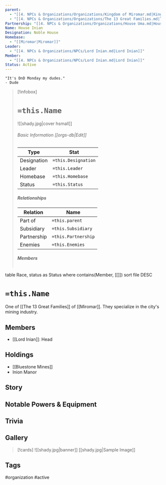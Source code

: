 ```yaml
---
parent:
  - "[[4. NPCs & Organizations/Organizations/Kingdom of Miromar.md|Kingdom of Miromar]]"
  - "[[4. NPCs & Organizations/Organizations/The 13 Great Families.md|The 13 Great Families]]"
Partnership: "[[4. NPCs & Organizations/Organizations/House Uma.md|House Uma]]"
Name: House Inian
Designation: Noble House
Homebase:
  - "[[Miromar|Miromar]]"
Leader:
  - "[[4. NPCs & Organizations/NPCs/Lord Inian.md|Lord Inian]]"
Member:
  - "[[4. NPCs & Organizations/NPCs/Lord Inian.md|Lord Inian]]"
Status: Active
---
```

	"It's DnD Monday my dudes." 
	- Dude

> [!infobox]
> # `=this.Name`
> ![[shady.jpg|cover hsmall]]
> ###### Basic Information [[orgs-db|Edit]]
> | Type | Stat |
> | ---- | ---- |
> |Designation|`=this.Designation`|
> | Leader | `=this.Leader` |
> | Homebase | `=this.Homebase` |
> | Status | `=this.Status` |
> ##### Relationships
> | Relation| Name |
> | ---- | ---- |
> |Part of|`=this.parent`|
> |Subsidiary | `=this.Subsidiary`| 
> |Partnership|`=this.Partnership`|
> |Enemies|`=this.Enemies`|
> ##### Members
> ```dataview
table Race, status as Status
where contains(Member, [[]])
sort file DESC

# `=this.Name`
One of [[The 13 Great Families]] of [[Miromar]]. They specialize in the city's mining industry.
## Members
- [[Lord Inian]]: Head

## Holdings
- [[Bluestone Mines]]
- Inion Manor
## Story
## Notable Powers & Equipment
## Trivia

## Gallery
>[!cards]
>![[shady.jpg|banner]]
>[[shady.jpg|Sample Image]]
>

## Tags
#organization #active 